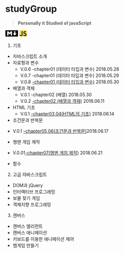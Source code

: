 # studyGroup  

>__Personally it Studied of javaScript__  


![MdImage](/img/md2.png) ![jsImage](/img/javascript.png)
1. 기초
* 자바스크립트 소개
* 자료형과 변수
   - V.0.6 -chapter01 (데이터 타입과 변수) 2018.05.28
   - V.0.7 -chapter01 (데이터 타입과 변수) 2018.05.29
   - V.0.8 [-chapter01 (데이터 타입과 변수)](https://github.com/Chrissspark/funnyJavaScript/blob/master/1_%EA%B8%B0%EC%B4%88/dataTypeAndVariable.js)  2018.05.30
* 배열과 객체
   -  V.0.1 -chapter02 (배열) 2018.05.30
   -  V.0.2 [-chapter02 (배열과 객체)](https://github.com/Chrissspark/funnyJavaScript/blob/master/1_%EA%B8%B0%EC%B4%88/arrayObject.js) 2018.06.11
* HTML 기초  
  - V.0.1 [-chapter03,04(HTML의 기초)](https://github.com/Chrissspark/funnyJavaScript/tree/master/1_%EA%B8%B0%EC%B4%88/chapter_04) 2018.06.14
* 조건문과 반복문
 - V.0.1 [-chapter05,06(조건문과 반복문)](https://github.com/Chrissspark/funnyJavaScript/tree/master/1_%EA%B8%B0%EC%B4%88/chapter_05)2018.06.17
* 행맨 게임 제작  
- V.0.01[-chapter07(행맨 게임 제작)](https://github.com/Chrissspark/funnyJavaScript/tree/master/1_%EA%B8%B0%EC%B4%88/chapter_07/hangman.html) 2018.06.21  
* 함수

2. 고급 자바스크립트
* DOM과 jQuery
* 인터랙티브 프로그래밍
* 보물 찾기 게임
* 객체지향 프로그래밍

3. 캔버스
* 캔버스 엘리먼트
* 캔버스 애니메이션
* 키보드를 이용한 애니메이션 제어
* 뱀게임 만들기  